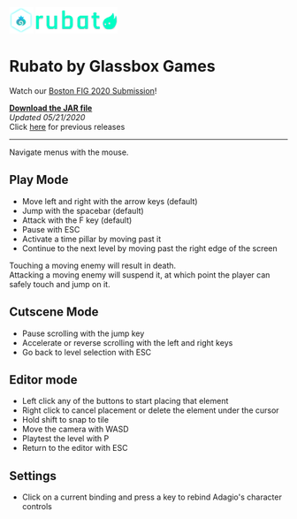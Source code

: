 <!-- Most recent release file -->
[release]: rubato.jar "05/21/2020"


![Glassbox Games](assets/icon.png) 
![Rubato](assets/logo.png)
# Rubato by Glassbox Games

Watch our [Boston FIG 2020 Submission](https://youtu.be/_Khc1Ai3uM8)!  

**[Download the JAR file][release]**  
*Updated 05/21/2020*  
Click [here](pre-releases/) for previous releases  

___

Navigate menus with the mouse.  

## Play Mode
- Move left and right with the arrow keys (default)
- Jump with the spacebar (default)
- Attack with the F key (default)
- Pause with ESC
- Activate a time pillar by moving past it
- Continue to the next level by moving past the right edge of the screen

Touching a moving enemy will result in death.  
Attacking a moving enemy will suspend it, at which point the player can safely touch and jump on it.

## Cutscene Mode
- Pause scrolling with the jump key
- Accelerate or reverse scrolling with the left and right keys
- Go back to level selection with ESC

## Editor mode
- Left click any of the buttons to start placing that element
- Right click to cancel placement or delete the element under the cursor
- Hold shift to snap to tile
- Move the camera with WASD
- Playtest the level with P
- Return to the editor with ESC

## Settings
- Click on a current binding and press a key to rebind Adagio's character controls